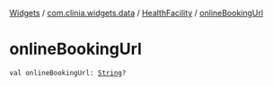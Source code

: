 [Widgets](../../index.md) / [com.clinia.widgets.data](../index.md) / [HealthFacility](index.md) / [onlineBookingUrl](./online-booking-url.md)

# onlineBookingUrl

`val onlineBookingUrl: `[`String`](https://kotlinlang.org/api/latest/jvm/stdlib/kotlin/-string/index.html)`?`